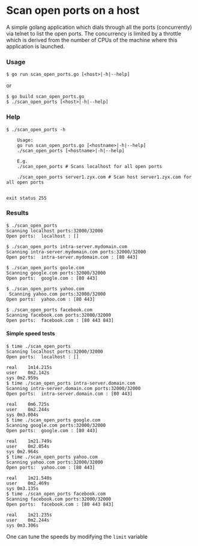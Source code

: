 # Scan open ports on a host
A simple golang application which dials through all the ports (concurrently) via telnet to list the open ports.
The concurrency is limited by a throttle which is derived from the number of CPUs of the machine where this application is launched.


### Usage
```
$ go run scan_open_ports.go [<host>|-h|--help]
```
or 
```
$ go build scan_open_ports.go 
$ ./scan_open_ports [<host>|-h|--help]
```

### Help
```
$ ./scan_open_ports -h

	Usage:
	go run scan_open_ports.go [<hostname>|-h|--help]
	./scan_open_ports [<hostname>|-h|--help]

	E.g.
	./scan_open_ports # Scans localhost for all open ports

	./scan_open_ports server1.zyx.com # Scan host server1.zyx.com for all open ports


exit status 255
```

### Results
```
$ ./scan_open_ports
Scanning localhost ports:32000/32000
Open ports:  localhost : []

$ ./scan_open_ports intra-server.mydomain.com
Scanning intra-server.mydomain.com ports:32000/32000
Open ports:  intra-server.mydomain.com : [80 443]

$ ./scan_open_ports goole.com
Scanning google.com ports:32000/32000
Open ports:  google.com : [80 443]

$ ./scan_open_ports yahoo.com
 Scanning yahoo.com ports:32000/32000
Open ports:  yahoo.com : [80 443]

$ ./scan_open_ports facebook.com
Scanning facebook.com ports:32000/32000
Open ports:  facebook.com : [80 443 843]

```

#### Simple speed tests

```
$ time ./scan_open_ports
Scanning localhost ports:32000/32000
Open ports:  localhost : []

real	1m14.215s
user	0m2.142s
sys	0m2.959s
$ time ./scan_open_ports intra-server.domain.com
Scanning intra-server.domain.com ports:32000/32000
Open ports:  intra-server.domain.com : [80 443]

real	0m6.725s
user	0m2.244s
sys	0m3.004s
$ time ./scan_open_ports google.com
Scanning google.com ports:32000/32000
Open ports:  google.com : [80 443]

real	1m21.749s
user	0m2.054s
sys	0m2.964s
$ time ./scan_open_ports yahoo.com
Scanning yahoo.com ports:32000/32000
Open ports:  yahoo.com : [80 443]

real	1m21.540s
user	0m2.469s
sys	0m3.135s
$ time ./scan_open_ports facebook.com
Scanning facebook.com ports:32000/32000
Open ports:  facebook.com : [80 443 843]

real	1m21.235s
user	0m2.244s
sys	0m3.306s
```
One can tune the speeds by modifying the `limit` variable